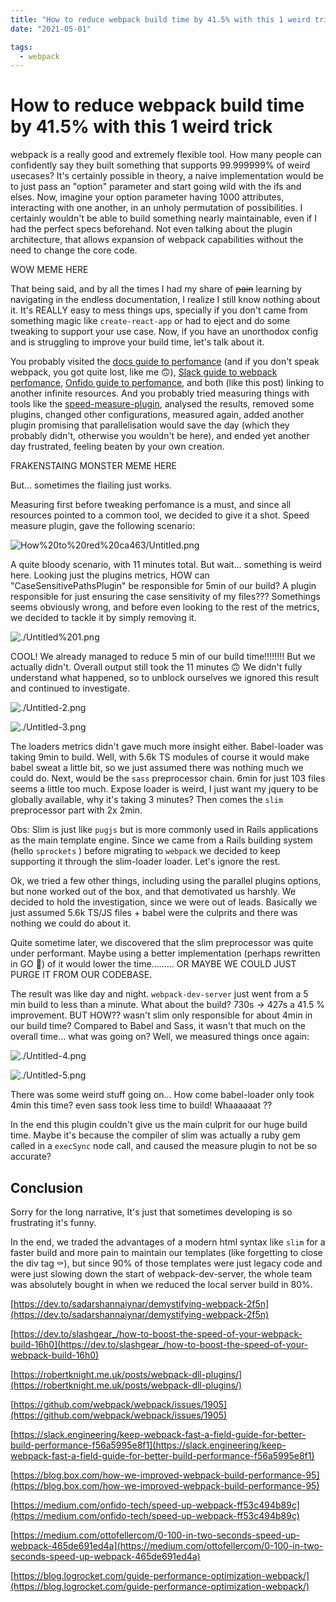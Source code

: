 ```yaml
---
title: "How to reduce webpack build time by 41.5% with this 1 weird trick"
date: "2021-05-01"

tags:
  - webpack
---
```


# How to reduce webpack build time by 41.5% with this 1 weird trick

webpack is a really good and extremely flexible tool. How many people can confidently say they built something that supports 99.999999% of weird usecases? It's certainly possible in theory, a naive implementation would be to just pass an "option" parameter and start going wild with the ifs and elses. Now, imagine your option parameter having 1000 attributes, interacting with one another, in an unholy permutation of possibilities. I certainly wouldn't be able to build something nearly maintainable, even if I had the perfect specs beforehand. Not even talking about the plugin architecture, that allows expansion of webpack capabilities without the need to change the core code.

WOW MEME HERE

That being said, and by all the times I had my share of ~~pain~~  learning by navigating in the endless documentation, I realize I still know nothing about it. It's REALLY easy to mess things ups, specially if you don't came from something magic like `create-react-app` or had to eject and do some tweaking to support your use case. Now, if you have an unorthodox config and is struggling to improve your build time, let's talk about it.

You probably visited the [docs guide to perfomance](https://webpack.js.org/guides/build-performance/) (and if you don't speak webpack, you got quite lost, like me 🙃),  [Slack guide to webpack perfomance](https://slack.engineering/keep-webpack-fast-a-field-guide-for-better-build-performance-f56a5995e8f1), [Onfido guide to perfomance](https://medium.com/onfido-tech/speed-up-webpack-ff53c494b89c), and both (like this post) linking to another infinite resources. And  you probably tried measuring things with tools like the [speed-measure-plugin](https://github.com/stephencookdev/speed-measure-webpack-plugin), analysed the results, removed some plugins, changed other configurations, measured again, added another plugin promising that parallelisation would save the day (which they probably didn't, otherwise you wouldn't be here), and ended yet another day frustrated, feeling beaten by your own creation.

FRAKENSTAING MONSTER MEME HERE

But... sometimes the flailing just works.

Measuring first before tweaking perfomance is a must, and since all resources pointed to a common tool, we decided to give it a shot. Speed measure plugin, gave the following scenario:

![How%20to%20red%20ca463/Untitled.png](./data-1.png)

A quite bloody scenario, with 11 minutes total. But wait... something is weird here. Looking just the plugins metrics, HOW can "CaseSensitivePathsPlugin" be responsible for 5min of our build? A plugin responsible for just ensuring the case sensitivity of my files??? Somethings seems obviously wrong, and before even looking to the rest of the metrics, we decided to tackle it by simply removing it.

![./Untitled%201.png](./data-2.png)

COOL! We already managed to reduce 5 min of our build time!!!!!!!! But we actually didn't. Overall output still took the 11 minutes 🙃 We didn't fully understand what happened, so to unblock ourselves we ignored this result and continued to investigate.

![./Untitled-2.png](./data-3.png)

![./Untitled-3.png](./data-4.png)

The loaders metrics didn't gave much more insight either. Babel-loader was taking 9min to build. Well, with 5.6k TS modules of course it would make babel sweat a little bit, so we just assumed there was nothing much we could do. Next, would be the `sass` preprocessor chain. 6min for just 103 files seems a little too much. Expose loader is weird, I just want my jquery to be globally available, why it's taking 3 minutes? Then comes the `slim` preprocessor part with 2x 2min. 

Obs: Slim is just like `pugjs` but is more commonly used in Rails applications as the main template engine. Since we came from a Rails building system (hello `sprockets` ) before migrating to `webpack` we decided to keep supporting it through the slim-loader loader.  Let's ignore the rest.

Ok, we tried a few other things, including using the parallel plugins options, but none worked out of the box, and that demotivated us harshly. We decided to hold the investigation, since we were out of leads. Basically we just assumed 5.6k TS/JS files + babel were the culprits and there was nothing we could do about it.

Quite sometime later, we discovered that the slim preprocessor was quite under performant.   Maybe using a better implementation (perhaps rewritten in GO 👀) of it would lower the time......... OR MAYBE WE COULD JUST PURGE IT FROM OUR CODEBASE.

The result was like day and night. `webpack-dev-server` just went from a 5 min build to less than a minute. What about the build? 730s → 427s a 41.5 % improvement. BUT HOW?? wasn't slim only responsible for about 4min in our build time? Compared to Babel and Sass, it wasn't that much on the overall time... what was going on? Well, we measured things once again:

![./Untitled-4.png](./data-5.png)

![./Untitled-5.png](./data-6.png)

There was some weird stuff going on... How come babel-loader only took 4min this time? even sass took less time to build! Whaaaaaat ??

In the end this plugin couldn't give us the main culprit for our huge build time. Maybe it's because the compiler of slim was actually a ruby gem called in a `execSync` node call, and caused the measure plugin to not be so accurate?

## Conclusion

Sorry for the long narrative, It's just that sometimes developing is so frustrating it's funny. 

In the end, we traded the advantages of a modern html syntax like `slim` for a faster build and more pain to maintain our templates (like forgetting to close the div tag ⚰️), but since 90% of those templates were just legacy code and were just slowing down the start of webpack-dev-server, the whole team was absolutely bought in when we reduced the local server build in 80%.

[https://dev.to/sadarshannaiynar/demystifying-webpack-2f5n](https://dev.to/sadarshannaiynar/demystifying-webpack-2f5n)

[https://dev.to/slashgear_/how-to-boost-the-speed-of-your-webpack-build-16h0](https://dev.to/slashgear_/how-to-boost-the-speed-of-your-webpack-build-16h0)

[https://robertknight.me.uk/posts/webpack-dll-plugins/](https://robertknight.me.uk/posts/webpack-dll-plugins/)

[https://github.com/webpack/webpack/issues/1905](https://github.com/webpack/webpack/issues/1905)

[https://slack.engineering/keep-webpack-fast-a-field-guide-for-better-build-performance-f56a5995e8f1](https://slack.engineering/keep-webpack-fast-a-field-guide-for-better-build-performance-f56a5995e8f1)

[https://blog.box.com/how-we-improved-webpack-build-performance-95](https://blog.box.com/how-we-improved-webpack-build-performance-95)

[https://medium.com/onfido-tech/speed-up-webpack-ff53c494b89c](https://medium.com/onfido-tech/speed-up-webpack-ff53c494b89c)

[https://medium.com/ottofellercom/0-100-in-two-seconds-speed-up-webpack-465de691ed4a](https://medium.com/ottofellercom/0-100-in-two-seconds-speed-up-webpack-465de691ed4a)

[https://blog.logrocket.com/guide-performance-optimization-webpack/](https://blog.logrocket.com/guide-performance-optimization-webpack/)

